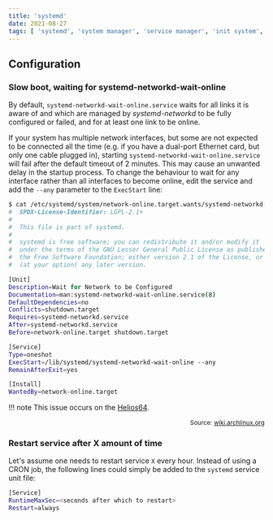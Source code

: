 ```yaml
---
title: 'systemd'
date: 2021-08-27
tags: [ 'systemd', 'system manager', 'service manager', 'init system', 'process' ]
---
```


## Configuration

### Slow boot, waiting for systemd-networkd-wait-online

By default, `systemd-networkd-wait-online.service` waits for all links it is
aware of and which are managed by *systemd-networkd* to be fully configured or
failed, and for at least one link to be online.

If your system has multiple network interfaces, but some are not expected to be
connected all the time (e.g. if you have a dual-port Ethernet card, but only one
cable plugged in), starting `systemd-networkd-wait-online.service` will fail
after the default timeout of 2 minutes. This may cause an unwanted delay in the
startup process.
To change the behaviour to wait for any interface rather than all interfaces to
become online, edit the service and add the `--any` parameter to the `ExecStart`
line:

```bash hl_lines="22"
$ cat /etc/systemd/system/network-online.target.wants/systemd-networkd-wait-online.service
#  SPDX-License-Identifier: LGPL-2.1+
#
#  This file is part of systemd.
#
#  systemd is free software; you can redistribute it and/or modify it
#  under the terms of the GNU Lesser General Public License as published by
#  the Free Software Foundation; either version 2.1 of the License, or
#  (at your option) any later version.

[Unit]
Description=Wait for Network to be Configured
Documentation=man:systemd-networkd-wait-online.service(8)
DefaultDependencies=no
Conflicts=shutdown.target
Requires=systemd-networkd.service
After=systemd-networkd.service
Before=network-online.target shutdown.target

[Service]
Type=oneshot
ExecStart=/lib/systemd/systemd-networkd-wait-online --any
RemainAfterExit=yes

[Install]
WantedBy=network-online.target
```

!!! note
    This issue occurs on the [Helios64](../hardware/helios64.md).

<p style="font-size: 12px" align="right">
    Source: <a href="https://wiki.archlinux.org/title/Systemd-networkd#systemd-networkd-wait-online">wiki.archlinux.org</a>
</p>

### Restart service after X amount of time

Let's assume one needs to restart service `X` every hour. Instead of using a
CRON job, the following lines could simply be added to the `systemd` service
unit file:

```bash
[Service]
RuntimeMaxSec=<seconds after which to restart>
Restart=always
```
